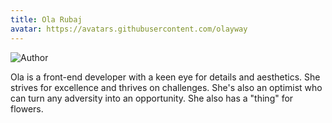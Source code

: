 ```yaml
---
title: Ola Rubaj
avatar: https://avatars.githubusercontent.com/olayway
---
```


<img src="/_r/-/people/olayway.jpeg" alt="Author" className="h-[10rem]"/>

Ola is a front-end developer with a keen eye for details and aesthetics. She strives for excellence and thrives on challenges. She's also an optimist who can turn any adversity into an opportunity. She also has a "thing" for flowers.

